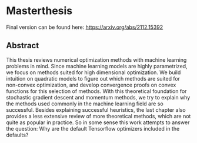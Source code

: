 # Masterthesis

Final version can be found here: https://arxiv.org/abs/2112.15392

## Abstract

 This thesis reviews numerical optimization methods with machine learning problems in mind. Since machine learning models are highly parametrized, we focus on methods suited for high dimensional optimization. We build intuition on quadratic models to figure out which methods are suited for non-convex optimization, and develop convergence proofs on convex functions for this selection of methods. With this theoretical foundation for stochastic gradient descent and momentum methods, we try to explain why the methods used commonly in the machine learning field are so successful. Besides explaining successful heuristics, the last chapter also provides a less extensive review of more theoretical methods, which are not quite as popular in practice. So in some sense this work attempts to answer the question: Why are the default Tensorflow optimizers included in the defaults? 
